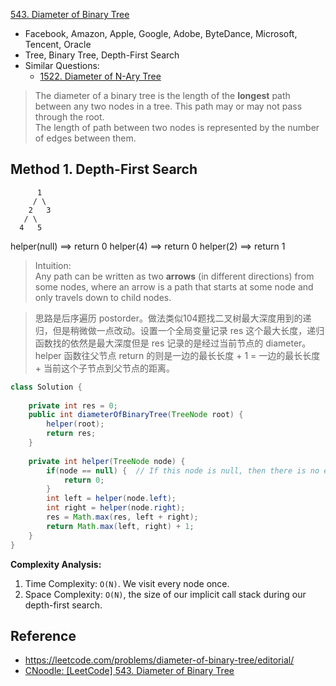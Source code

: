 [543. Diameter of Binary Tree](https://leetcode.com/problems/diameter-of-binary-tree/)

* Facebook, Amazon, Apple, Google, Adobe, ByteDance, Microsoft, Tencent, Oracle
* Tree, Binary Tree, Depth-First Search
* Similar Questions:
    * [1522. Diameter of N-Ary Tree](https://leetcode.com/problems/diameter-of-n-ary-tree/)
    

> The diameter of a binary tree is the length of the **longest** path between any two nodes in a tree. This path may or may not pass through the root.      
> The length of path between two nodes is represented by the number of edges between them.

## Method 1. Depth-First Search

          1
         / \
        2   3
       / \     
      4   5  

helper(null) ==> return 0
helper(4)    ==> return 0
helper(2)    ==> return 1

> Intuition:        
> Any path can be written as two **arrows** (in different directions) from some nodes, where an arrow is a path that starts at some node and only travels down to child nodes.

> 思路是后序遍历 postorder。做法类似104题找二叉树最大深度用到的递归，但是稍微做一点改动。设置一个全局变量记录 res 这个最大长度，递归函数找的依然是最大深度但是 res 记录的是经过当前节点的 diameter。helper 函数往父节点 return 的则是一边的最长长度 + 1 = 一边的最长长度 + 当前这个子节点到父节点的距离。

```java 
class Solution {
    
    private int res = 0;
    public int diameterOfBinaryTree(TreeNode root) {
        helper(root);
        return res;
    }
    
    private int helper(TreeNode node) {
        if(node == null) {  // If this node is null, then there is no edge between node and its parent
            return 0;
        }
        int left = helper(node.left);
        int right = helper(node.right);
        res = Math.max(res, left + right);
        return Math.max(left, right) + 1;
    }
}
```
**Complexity Analysis:**
1. Time Complexity: `O(N)`. We visit every node once.
2. Space Complexity: `O(N)`, the size of our implicit call stack during our depth-first search.


## Reference
* https://leetcode.com/problems/diameter-of-binary-tree/editorial/
* [CNoodle: [LeetCode] 543. Diameter of Binary Tree](https://www.cnblogs.com/cnoodle/p/12515089.html)